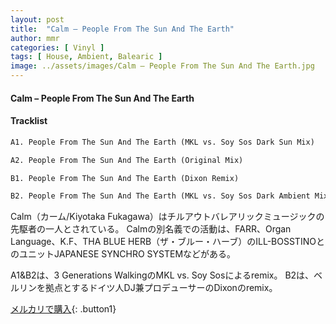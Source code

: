 ```yaml
---
layout: post
title:  "Calm – People From The Sun And The Earth"
author: mmr
categories: [ Vinyl ]
tags: [ House, Ambient, Balearic ]
image: ../assets/images/Calm – People From The Sun And The Earth.jpg
---
```


#### Calm – People From The Sun And The Earth

#### Tracklist
```md
A1. People From The Sun And The Earth (MKL vs. Soy Sos Dark Sun Mix)

A2. People From The Sun And The Earth (Original Mix)

B1. People From The Sun And The Earth (Dixon Remix)

B2. People From The Sun And The Earth (MKL vs. Soy Sos Dark Ambient Mix)
```

Calm（カーム/Kiyotaka Fukagawa）はチルアウトバレアリックミュージックの先駆者の一人とされている。 Calmの別名義での活動は、FARR、Organ Language、K.F、THA BLUE HERB（ザ・ブルー・ハーブ）のILL-BOSSTINOとのユニットJAPANESE SYNCHRO SYSTEMなどがある。

A1&B2は、3 Generations WalkingのMKL vs. Soy Sosによるremix。
B2は、ベルリンを拠点とするドイツ人DJ兼プロデューサーのDixonのremix。

[メルカリで購入](https://jp.mercari.com/item/m88603722096){: .button1}

